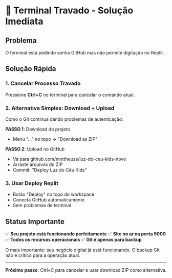 # 🔧 Terminal Travado - Solução Imediata

## Problema
O terminal está pedindo senha GitHub mas não permite digitação no Replit.

## Solução Rápida

### 1. Cancelar Processo Travado
Pressione **Ctrl+C** no terminal para cancelar o comando atual.

### 2. Alternativa Simples: Download + Upload
Como o Git continua dando problemas de autenticação:

**PASSO 1**: Download do projeto
- Menu "..." no topo → "Download as ZIP"

**PASSO 2**: Upload no GitHub  
- Vá para github.com/mxttheuzs/luz-do-ceu-kids-novo
- Arraste arquivos do ZIP
- Commit: "Deploy Luz do Céu Kids"

### 3. Usar Deploy Replit
- Botão "Deploy" no topo do workspace
- Conecta GitHub automaticamente
- Sem problemas de terminal

## Status Importante

✅ **Seu projeto está funcionando perfeitamente**
✅ **Site no ar na porta 5000**  
✅ **Todos os recursos operacionais**
✅ **Git é apenas para backup**

O mais importante: seu negócio digital já está funcionando. O backup Git não é crítico para a operação atual.

---

**Próximo passo**: Ctrl+C para cancelar e usar download ZIP como alternativa.